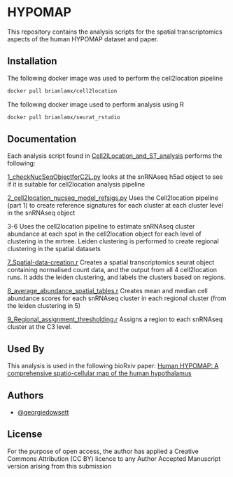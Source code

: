 
# HYPOMAP 

This repository contains the analysis scripts for the spatial transcriptomics aspects of the human HYPOMAP dataset and paper. 


## Installation

The following docker image was used to perform the cell2location pipeline 
```bash
docker pull brianlamx/cell2location
```
The following docker image used to perform analysis using R
```bash 
docker pull brianlamx/seurat_rstudio
```
    
## Documentation

Each analysis script found in [Cell2lLocation_and_ST_analysis](https://github.com/georgiedowsett/HYPOMAP/tree/main/Cell2Location_and%20_ST_analysis) performs the following: 

[1_checkNucSeqObjectforC2L.py](https://github.com/georgiedowsett/HYPOMAP/blob/main/Cell2Location_and%20_ST_analysis/1_checkNucSeqObjectforC2L.py) looks at the snRNAseq h5ad object to see if it is suitable for cell2location analysis pipeline 

[2_cell2location_nucseq_model_refsigs.py](https://github.com/georgiedowsett/HYPOMAP/blob/main/Cell2Location_and%20_ST_analysis/2_cell2location_nucseq_model_refsigs.py) Uses the Cell2location pipeline (part 1) to create reference signatures for each cluster at each cluster level in the snRNAseq object 

 3-6 Uses the cell2location pipeline to estimate snRNAseq cluster abundance at each spot in the cell2location object for each level of clustering in the mrtree. Leiden clustering is performed to create regional clustering in the spatial datasets

 [7_Spatial-data-creation.r](https://github.com/georgiedowsett/HYPOMAP/blob/main/Cell2Location_and%20_ST_analysis/7_Spatial-data-creation.r) Creates a spatial transcriptomics seurat object containing normalised count data, and the output from all 4 cell2location runs. It adds the leiden clustering, and labels the clusters based on regions. 

 [8_average_abundance_spatial_tables.r](https://github.com/georgiedowsett/HYPOMAP/blob/main/Cell2Location_and%20_ST_analysis/8_average_abundance_spatial_tables.r) Creates mean and median cell abundance scores for each snRNAseq cluster in each regional cluster (from the leiden clustering in 5)

 [9_Regional_assignment_thresholding.r](https://github.com/georgiedowsett/HYPOMAP/blob/main/Cell2Location_and%20_ST_analysis/9_Regional_assignment_thresholding.r) Assigns a region to each snRNAseq cluster at the C3 level. 



 


## Used By

This analysis is used in the following bioRxiv paper: [Human HYPOMAP: A comprehensive spatio-cellular map of the human hypothalamus](https://www.biorxiv.org/content/10.1101/2023.09.15.557967v1)


## Authors

- [@georgiedowsett](https://github.com/georgiedowsett)


## License

For the purpose of open access, the author has applied a Creative Commons Attribution (CC BY) licence to any Author Accepted Manuscript version arising from this submission

